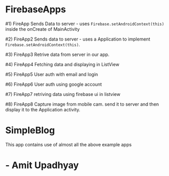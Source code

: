 # FirebaseApps

#1) FireApp
Sends Data to server - uses `Firebase.setAndroidContext(this)` inside the onCreate of MainActivity


#2) FireApp2
Sends data to server - uses a Application to implement `Firebase.setAndroidContext(this)`.


#3) FireApp3
Retrive data from server in our app.


#4) FireApp4
Fetching data and displaying in ListView


#5) FireApp5
User auth with email and login


#6) FireApp6
User auth using google account


#7) FireApp7
retriving data using firebase ui in listview

#8) FireApp8
Capture image from mobile cam. send it to server and then display it to the Application activity.

# SimpleBlog
This app contains use of almost all the above example apps

# - Amit Upadhyay

